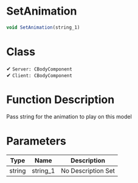 # SetAnimation
```js
void SetAnimation(string_1)
```
# Class
✔ `Server: CBodyComponent`  
✔ `Client: CBodyComponent`  

# Function Description
Pass string for the animation to play on this model
# Parameters
Type|Name|Description
--|--|--
string|string_1|No Description Set
